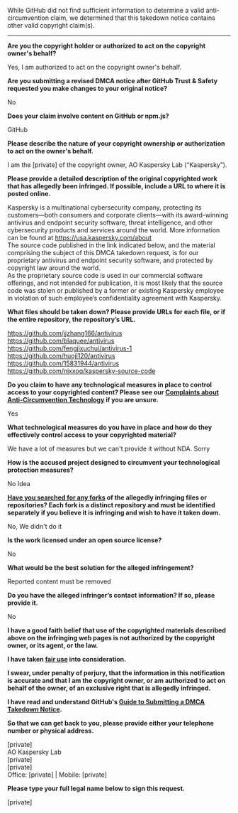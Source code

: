 While GitHub did not find sufficient information to determine a valid anti-circumvention claim, we determined that this takedown notice contains other valid copyright claim(s).

---

**Are you the copyright holder or authorized to act on the copyright owner's behalf?**

Yes, I am authorized to act on the copyright owner's behalf.

**Are you submitting a revised DMCA notice after GitHub Trust & Safety requested you make changes to your original notice?**

No

**Does your claim involve content on GitHub or npm.js?**

GitHub

**Please describe the nature of your copyright ownership or authorization to act on the owner's behalf.**

I am the [private] of the copyright owner, AO Kaspersky Lab (“Kaspersky”).

**Please provide a detailed description of the original copyrighted work that has allegedly been infringed. If possible, include a URL to where it is posted online.**

Kaspersky is a multinational cybersecurity company, protecting its customers—both consumers and corporate clients—with its award-winning antivirus and endpoint security software, threat intelligence, and other cybersecurity products and services around the world. More information can be found at https://usa.kaspersky.com/about  
The source code published in the link indicated below, and the material comprising the subject of this DMCA takedown request, is for our proprietary antivirus and endpoint security software, and protected by copyright law around the world.  
As the proprietary source code is used in our commercial software offerings, and not intended for publication, it is most likely that the source code was stolen or published by a former or existing Kaspersky employee in violation of such employee’s confidentiality agreement with Kaspersky.

**What files should be taken down? Please provide URLs for each file, or if the entire repository, the repository’s URL.**

https://github.com/jjzhang166/antivirus  
https://github.com/blaquee/antivirus  
https://github.com/fengjixuchui/antivirus-1  
https://github.com/huoji120/antivirus  
https://github.com/15831944/antivirus  
https://github.com/nixxoq/kaspersky-source-code

**Do you claim to have any technological measures in place to control access to your copyrighted content? Please see our <a href="https://docs.github.com/articles/guide-to-submitting-a-dmca-takedown-notice#complaints-about-anti-circumvention-technology">Complaints about Anti-Circumvention Technology</a> if you are unsure.**

Yes

**What technological measures do you have in place and how do they effectively control access to your copyrighted material?**

We have a lot of measures but we can't provide it without NDA. Sorry

**How is the accused project designed to circumvent your technological protection measures?**

No Idea

**<a href="https://docs.github.com/articles/dmca-takedown-policy#b-what-about-forks-or-whats-a-fork">Have you searched for any forks</a> of the allegedly infringing files or repositories? Each fork is a distinct repository and must be identified separately if you believe it is infringing and wish to have it taken down.**

No, We didn't do it

**Is the work licensed under an open source license?**

No

**What would be the best solution for the alleged infringement?**

Reported content must be removed

**Do you have the alleged infringer’s contact information? If so, please provide it.**

No

**I have a good faith belief that use of the copyrighted materials described above on the infringing web pages is not authorized by the copyright owner, or its agent, or the law.**

**I have taken <a href="https://www.lumendatabase.org/topics/22">fair use</a> into consideration.**

**I swear, under penalty of perjury, that the information in this notification is accurate and that I am the copyright owner, or am authorized to act on behalf of the owner, of an exclusive right that is allegedly infringed.**

**I have read and understand GitHub's <a href="https://docs.github.com/articles/guide-to-submitting-a-dmca-takedown-notice/">Guide to Submitting a DMCA Takedown Notice</a>.**

**So that we can get back to you, please provide either your telephone number or physical address.**

[private]  
AO Kaspersky Lab  
[private]  
[private]  
Office: [private] | Mobile: [private]  

**Please type your full legal name below to sign this request.**

[private]  
